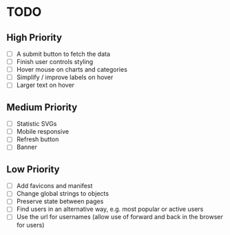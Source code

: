 # TODO

## High Priority

- [ ] A submit button to fetch the data
- [ ] Finish user controls styling
- [ ] Hover mouse on charts and categories
- [ ] Simplify / improve labels on hover
- [ ] Larger text on hover

## Medium Priority

- [ ] Statistic SVGs
- [ ] Mobile responsive
- [ ] Refresh button
- [ ] Banner

## Low Priority

- [ ] Add favicons and manifest
- [ ] Change global strings to objects
- [ ] Preserve state between pages
- [ ] Find users in an alternative way, e.g. most popular or active users
- [ ] Use the url for usernames (allow use of forward and back in the browser for users)

